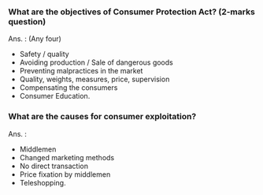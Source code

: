 ### What are the objectives of Consumer Protection Act? (2-marks question)
Ans. : (Any four)
* Safety / quality
* Avoiding production / Sale of dangerous goods
* Preventing malpractices in the market
* Quality, weights, measures, price, supervision
* Compensating the consumers
* Consumer Education.

### What are the causes for consumer exploitation?
Ans. :
* Middlemen
* Changed marketing methods
* No direct transaction
* Price fixation by middlemen
* Teleshopping. 

